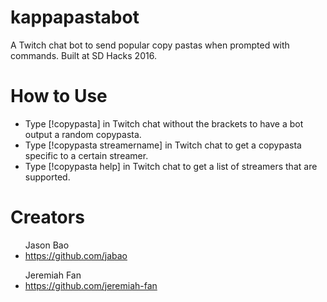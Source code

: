 <h1>kappapastabot</h1>
<p>A Twitch chat bot to send popular copy pastas when prompted with commands. Built at SD Hacks 2016.</p>

<h1>How to Use</h1>
<ul>
  <li>Type [!copypasta] in Twitch chat without the brackets to have a bot output a random copypasta.</li>
  <li>Type [!copypasta streamername] in Twitch chat to get a copypasta specific to a certain streamer.</li>
  <li>Type [!copypasta help] in Twitch chat to get a list of streamers that are supported.</li>
</ul>

<h1>Creators</h1>
<ul>
Jason Bao
<li><a href = https://github.com/jabao>https://github.com/jabao</a></li>
</ul>

<ul>
Jeremiah Fan
<li><a href = https://github.com/jeremiah-fan>https://github.com/jeremiah-fan</a></li>
</ul>
